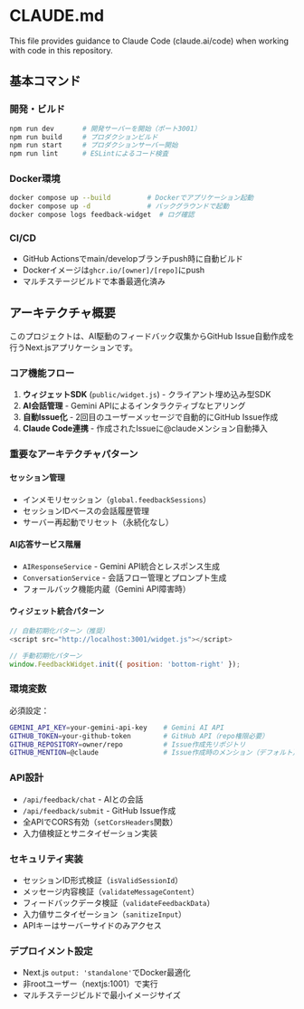 # CLAUDE.md

This file provides guidance to Claude Code (claude.ai/code) when working with code in this repository.

## 基本コマンド

### 開発・ビルド
```bash
npm run dev       # 開発サーバーを開始（ポート3001）
npm run build     # プロダクションビルド
npm run start     # プロダクションサーバー開始
npm run lint      # ESLintによるコード検査
```

### Docker環境
```bash
docker compose up --build         # Dockerでアプリケーション起動
docker compose up -d              # バックグラウンドで起動
docker compose logs feedback-widget  # ログ確認
```

### CI/CD
- GitHub Actionsでmain/developブランチpush時に自動ビルド
- Dockerイメージは`ghcr.io/[owner]/[repo]`にpush
- マルチステージビルドで本番最適化済み

## アーキテクチャ概要

このプロジェクトは、AI駆動のフィードバック収集からGitHub Issue自動作成を行うNext.jsアプリケーションです。

### コア機能フロー
1. **ウィジェットSDK** (`public/widget.js`) - クライアント埋め込み型SDK
2. **AI会話管理** - Gemini APIによるインタラクティブなヒアリング  
3. **自動Issue化** - 2回目のユーザーメッセージで自動的にGitHub Issue作成
4. **Claude Code連携** - 作成されたIssueに@claudeメンション自動挿入

### 重要なアーキテクチャパターン

#### セッション管理
- インメモリセッション（`global.feedbackSessions`）
- セッションIDベースの会話履歴管理
- サーバー再起動でリセット（永続化なし）

#### AI応答サービス階層
- `AIResponseService` - Gemini API統合とレスポンス生成
- `ConversationService` - 会話フロー管理とプロンプト生成
- フォールバック機能内蔵（Gemini API障害時）

#### ウィジェット統合パターン
```javascript
// 自動初期化パターン（推奨）
<script src="http://localhost:3001/widget.js"></script>

// 手動初期化パターン
window.FeedbackWidget.init({ position: 'bottom-right' });
```

### 環境変数
必須設定：
```bash
GEMINI_API_KEY=your-gemini-api-key    # Gemini AI API
GITHUB_TOKEN=your-github-token        # GitHub API（repo権限必要）
GITHUB_REPOSITORY=owner/repo          # Issue作成先リポジトリ
GITHUB_MENTION=@claude                # Issue作成時のメンション（デフォルト）
```

### API設計
- `/api/feedback/chat` - AIとの会話
- `/api/feedback/submit` - GitHub Issue作成
- 全APIでCORS有効（`setCorsHeaders`関数）
- 入力値検証とサニタイゼーション実装

### セキュリティ実装
- セッションID形式検証（`isValidSessionId`）
- メッセージ内容検証（`validateMessageContent`）
- フィードバックデータ検証（`validateFeedbackData`）
- 入力値サニタイゼーション（`sanitizeInput`）
- APIキーはサーバーサイドのみアクセス

### デプロイメント設定
- Next.js `output: 'standalone'`でDocker最適化
- 非rootユーザー（nextjs:1001）で実行
- マルチステージビルドで最小イメージサイズ